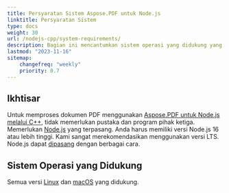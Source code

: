 ```yaml
---
title: Persyaratan Sistem Aspose.PDF untuk Node.js
linktitle: Persyaratan Sistem
type: docs
weight: 30
url: /nodejs-cpp/system-requirements/
description: Bagian ini mencantumkan sistem operasi yang didukung yang dibutuhkan pengembang untuk berhasil bekerja dengan Aspose.PDF untuk Node.js melalui C++.
lastmod: "2023-11-16"
sitemap:
    changefreq: "weekly"
    priority: 0.7
---
```


## Ikhtisar

Untuk memproses dokumen PDF menggunakan [Aspose.PDF untuk Node.js melalui C++](https://products.aspose.com/pdf/nodejs-cpp/), tidak memerlukan pustaka dan program pihak ketiga.
Memerlukan [Node.js](https://nodejs.org/) yang terpasang. Anda harus memiliki versi Node.js 16 atau lebih tinggi. Kami sangat merekomendasikan menggunakan versi LTS.
Node.js dapat [dipasang](https://nodejs.org/en/learn/getting-started/how-to-install-nodejs) dengan berbagai cara.

## Sistem Operasi yang Didukung

Semua versi [Linux](https://en.wikipedia.org/wiki/Linux) dan [macOS](https://www.apple.com/macos/) yang didukung.
